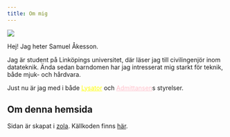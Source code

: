 ```yaml
---
title: Om mig
---
```


![](/jag.jpg)

Hej! Jag heter Samuel Åkesson. 

Jag är student på Linköpings universitet, där läser jag till civilingenjör inom datateknik. Ända sedan barndomen har jag intresserat mig starkt för teknik, både mjuk- och hårdvara.

Just nu är jag med i både <a href="https://lysator.liu.se" target="_blank" style="color:yellow">Lysator</a> och <a href="https://admittansen.se" target="_blank" style="color:pink">Admittansen</a>s styrelser.

## Om denna hemsida

Sidan är skapat i [zola](https://www.getzola.org/documentation/getting-started/overview/). Källkoden finns [här](https://github.com/sermuns/samake.se).

